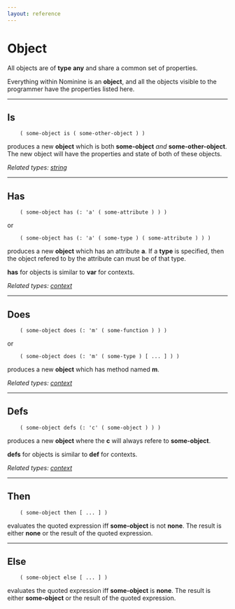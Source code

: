 ```yaml
---
layout: reference
---
```


Object
======

All objects are of **type** **any** and share a common set of properties.

Everything within Nominine is an **object**,
and all the objects visible to the programmer have the properties listed here.

<hr>

Is
--
        ( some-object is ( some-other-object ) )

produces a new **object** which is both **some-object** *and* **some-other-object**.
The new object will have the properties and state of both of these objects.

*Related types: [string](/documentation/reference/string.html)*

<hr>

Has
---
        ( some-object has (: 'a' ( some-attribute ) ) )

or

        ( some-object has (: 'a' ( some-type ) ( some-attribute ) ) )

produces a new **object** which has an attribute **a**.
If a **type** is specified, then the object refered to by the attribute can must be of that type.

**has** for objects is similar to **var** for contexts.

*Related types: [context](/documentation/reference/context.html)*

<hr>

Does
----
        ( some-object does (: 'm' ( some-function ) ) )

or

        ( some-object does (: 'm' ( some-type ) [ ... ] ) )

produces a new **object** which has method named **m**.

*Related types: [context](/documentation/reference/context.html)*

<hr>

Defs
----
        ( some-object defs (: 'c' ( some-object ) ) )

produces a new **object** where the **c** will always refere to **some-object**.

**defs** for objects is similar to **def** for contexts.

*Related types: [context](/documentation/reference/context.html)*

<hr>

Then
----
        ( some-object then [ ... ] )

evaluates the quoted expression iff **some-object** is not **none**.
The result is either **none** or the result of the quoted expression.

<hr>

Else
----
        ( some-object else [ ... ] )

evaluates the quoted expression iff **some-object** is **none**.
The result is either **some-object** or the result of the quoted expression.


